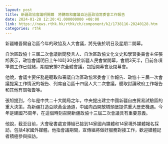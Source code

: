 ```yaml
---
layout: post
title: 新疆政協會議明開幕　將聽取和審議自治區政協常委會工作報告
date: 2024-01-28 12:20:41.000000000 +08:00
link: https://news.rthk.hk/rthk/ch/component/k2/1738116-20240128.htm
categories: rthk
---
```


新疆維吾爾自治區今年的政協及人大會議，將先後於明日及星期二開幕。

自治區政協十三屆二次會議新聞發言人、自治區政協文化文史和學習委員會主任張旭表示，政協會議明日上午10時30分於新疆人民會堂開幕，會期3天半，目前各項準備工作已就緒，期間安排2次全體會議，包括開幕會及閉幕會。

他說，會議主要任務是聽取和審議自治區政協常委會工作報告、政協十三屆一次會議提案工作情況的報告、列席自治區十四屆人大二次會議，聽取討論政府工作報告和其他有關報告等。

張旭提到，今年是中共二十大開局之年，中央提出建立中國新疆自由貿易試驗區的重大決策，為新疆打造亞歐黃金通道，中國向西開放橋頭堡提供重大歷史機遇。今年是建國75周年，在這個時刻召開新疆政協十三屆二次會議具有重要意義。

他說，截至目前，大會秘書處宣傳組已接到14家國內媒體和14家境外媒體報名採訪，包括4家國外媒體。他指會議期間，宣傳組將做好服務對接工作，歡迎媒體記者積極參與採訪。
